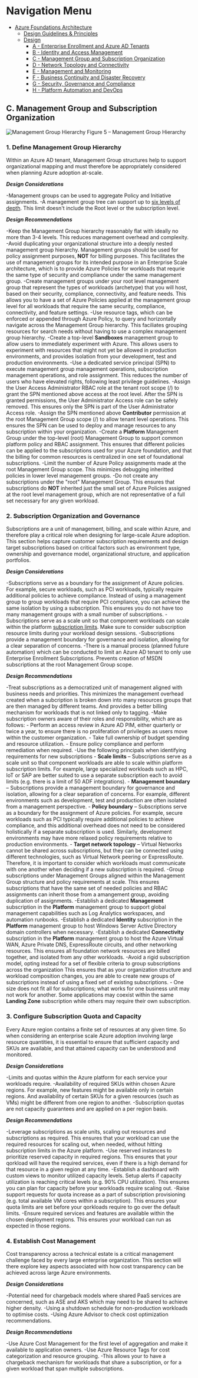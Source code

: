 # Navigation Menu

* [Azure Foundations Architecture](./00-azureFoundations-architecture.md)
  * [Design Guidelines & Principles](./01-azureFoundations-design-guidelines-principles)
  * [Design](./02-azureFoundations-design.md)
    * [A - Enterprise Enrollment and Azure AD Tenants](./A-Enterprise-Enrollment-and-Azure-AD-Tenants.md)
    * [B - Identity and Access Management](./B-Identity-and-Access-Management.md)
    * [C - Management Group and Subscription Organization](./C-Management-Group-and-Subscription-Organization.md)
    * [D - Network Topology and Connectivity](./D-Network-Topology-and-Connectivity.md)
    * [E - Management and Monitoring](./E-Management-and-Monitoring.md)
    * [F - Business Continuity and Disaster Recovery](./F-Business-Continuity-and-Disaster-Recovery.md)
    * [G - Security, Governance and Compliance](./G-Security-Governance-and-Compliance.md)
    * [H - Platform Automation and DevOps](./H-Platform-Automation-and-DevOps.md)

## C. Management Group and Subscription Organization

![Management Group Hierarchy](./media/sub-org.png)
Figure 5 – Management Group Hierarchy

### 1. Define Management Group Hierarchy

Within an Azure AD tenant, Management Group structures help to support organizational mapping and must therefore be appropriately considered when planning Azure adoption at-scale.

***Design Considerations***

-Management groups can be used to aggregate Policy and Initiative assignments.
-A management group tree can support up to [six levels of depth](https://docs.microsoft.com/en-us/azure/governance/management-groups/overview#hierarchy-of-management-groups-and-subscriptions). This limit doesn't include the Root level or the subscription level.

***Design Recommendations***

-Keep the Management Group hierarchy reasonably flat with ideally no more than 3-4 levels.
  This reduces management overhead and complexity.
-Avoid duplicating your organizational structure into a deeply nested management group hierarchy. Management groups should be used for policy assignment purposes, **NOT** for billing purposes.
  This facilitates the use of management groups for its intended purpose in an Enterprise Scale architecture, which is to provide Azure Policies for workloads that requrie the same type of security and compliance under the same management group.
-Create management groups under your root level management group that represent the types of workloads (archetype) that you will host, based on their security, compliance, connectivity, and feature needs.
  This allows you to have a set of Azure Policies applied at the management group level for all workloads that require the same security, compliance, connectivity, and feature settings.
-Use resource tags, which can be enforced or appended through Azure Policy, to query and horizontally navigate across the Management Group hierarchy.
  This faciliates grouping resources for search needs without having to use a complex management group hierarchy.
-Create a top-level **Sandboxes** management group to allow users to immediately experiment with Azure.
  This allows users to experiment with resources that might not yet be allowed in production environments, and provides isolation from your development, test and production environments.
-Use a dedicated service principal (SPN) to execute management group management operations, subscription management operations, and role assignment.
  This reduces the number of users who have elevated rights, following least privilege guidelines.
-Assign the User Access Administrator RBAC role at the tenant root scope (/) to grant the SPN mentioned above access at the root level. After the SPN is granted permissions, the User Administrator Access role can be safely removed.
  This ensures only the SPN is part of the User Administrator Access role.
-Assign the SPN mentioned above **Contributor** permission at the root Management Group scope (/) to allow tenant level operations.
  This ensures the SPN can be used to deploy and manage resources to any subscription within your organization.
-Create a **Platform** Management Group under the top-level (root) Management Group to support common platform policy and RBAC assignment.
  This ensures that different policies can be applied to the subscriptions used for your Azure foundation, and that the billing for common resources is centralized in one set of foundational subscriptions.
-Limit the number of Azure Policy assignments made at the root Management Group scope.
  This minimizes debugging inheritted policies in lower level management groups.
-Do not create any subscriptions under the "root" Management Group.
  This ensures that subscriptions do **NOT** inherited just the small set of Azure Policies assigned at the root level management group, which are not representative of a full set necessary for any given workload.

### 2. Subscription Organization and Governance

Subscriptions are a unit of management, billing, and scale within Azure, and therefore play a critical role when designing for large-scale Azure adoption. This section helps capture customer subscription requirements and design target subscriptions based on critical factors such as environment type, ownership and governance model, organizational structure, and application portfolios.

***Design Considerations***

-Subscriptions serve as a boundary for the assignment of Azure policies. For example, secure workloads, such as PCI workloads, typically require additional policies to achieve compliance. Instead of using a management group to group workloads that require PCI compliance, you can achieve the same isolation by using a subscription.
  This ensures you do not have too many management groups with a small number of subscriptions.
-Subscriptions serve as a scale unit so that component workloads can scale within the platform [subscription limits](https://docs.microsoft.com/en-us/azure/azure-subscription-service-limits).
  Make sure to consider subscription resource limits during your workload design sessions.
-Subscriptions provide a management boundary for governance and isolation, allowing for a clear separation of concerns.
-There is a manual process (planned future automation) which can be conducted to limit an Azure AD tenant to only use Enterprise Enrollment Subscriptions.
  Prevents creation of MSDN subscriptions at the root Management Group scope.

***Design Recommendations***

-Treat subscriptions as a democratized unit of management aligned with business needs and priorities.
  This minimizes the management overhead created when a subcription is broken down into many resources groups that are then managed by different teams. And provides a better billing mechanism for workloads that is not linked only to tagging.
-Make subscription owners aware of their roles and responsibility, which are as follows:
    - Perform an access review in Azure AD PIM, either quarterly or twice a year, to ensure there is no proliferation of privileges as users move within the customer organization.
    - Take full ownership of budget spending and resource utilization.
    - Ensure policy compliance and perform remediation when required.
-Use the following principals when identifying requirements for new subscriptions
    - **Scale limits** – Subscriptions serve as a scale unit so that component workloads are able to scale within platform subscription limits. For example, large specialized workloads such as HPC, IoT or SAP are better suited to use a separate subscription each to avoid limits (e.g. there is a limit of 50 ADF integrations).
    - **Management boundary** – Subscriptions provide a management boundary for governance and isolation, allowing for a clear separation of concerns. For example, different environments such as development, test and production are often isolated from a management perspective.
    - **Policy boundary** – Subscriptions serve as a boundary for the assignment of Azure policies. For example, secure workloads such as PCI typically require additional policies to achieve compliance, and this additional overhead does not need to be considered holistically if a separate subscription is used. Similarly, development environments may have more relaxed policy requirements relative to production environments.
    - **Target network topology** – Virtual Networks cannot be shared across subscriptions, but they can be connected using different technologies, such as Virtual Network peering or ExpressRoute. Therefore, it is important to consider which workloads must communicate with one another when deciding if a new subscription is required.
-Group subscriptions under Management Groups aligned within the Management Group structure and policy requirements at scale.
  This ensures subscriptions that have the same set of needed policies and RBAC assignments can inherit those from a amangement group, avoiding duplication of assignments.
-Establish a dedicated **Management** subscription in the **Platform** management group to support global management capabilities such as Log Analytics workspaces, and automation runbooks.
-Establish a dedicated **Identity** subscription in the **Platform** management group to host Windows Server Active Directory domain controllers when necessary.
-Establish a dedicated **Connectivity** subscription in the **Platform** management group to host the Azure Virtual WAN, Azure Private DNS, ExpressRoute circuits, and other networking resources.
  This ensures all foundation network resources are billed together, and isolated from any other workloads.
-Avoid a rigid subscription model, opting instead for a set of flexible criteria to group subscriptions across the organization
  This ensures that as your organization structure and workload composition changes, you are able to create new groups of subscriptions instead of using a fixed set of existing subscriptions.
    - One size does not fit all for subscriptions; what works for one business unit may not work for another. Some applications may coexist within the same **Landing Zone** subscription while others may require their own subscription.

### 3. Configure Subscription Quota and Capacity

Every Azure region contains a finite set of resources at any given time. So when considering an enterprise scale Azure adoption involving large resource quantities, it is essential to ensure that sufficient capacity and SKUs are available, and that attained capacity can be understood and monitored.

***Design Considerations***

-Limits and quotas within the Azure platform for each service your workloads require.
-Availability of required SKUs within chosen Azure regions.
  For example, new features might be available only in certain regions. And availability of certain SKUs for a given resources (such as VMs) might be different from one region to another.
-Subscription quotas are not capacity guarantees and are applied on a per region basis.

***Design Recommendations***

-Leverage subscriptions as scale units, scaling out resources and subscriptions as required.
  This ensures that your workload can use the required resources for scaling out, when needed, without hitting subscription limits in the Azure platform.
-Use reserved instances to prioritize reserved capacity in required regions.
  This ensures that your qorkload will have the required services, even if there is a high demand for that resource in a given region at any time.
-Establish a dashboard with custom views to monitor utilized capacity levels. Setup alerts if capacity utilization is reaching critical levels (e.g. 90% CPU utilization).
  This ensures you can plan for capacity before your workloads require scaling out.
-Raise support requests for quota increase as a part of subscription provisioning (e.g. total available VM cores within a subscription).
  This ensures your quota limits are set before your qorkloads require to go over the default limits.
-Ensure required services and features are available within the chosen deployment regions.
  This ensures your workload can run as expected in those regions.

### 4. Establish Cost Management

Cost transparency across a technical estate is a critical management challenge faced by every large enterprise organization. This section will there explore key aspects associated with how cost transparency can be achieved across large Azure environments.

***Design Considerations***

-Potential need for chargeback models where shared PaaS services are concerned, such as ASE and AKS which may need to be shared to achieve higher density.
-Using a shutdown schedule for non-production workloads to optimise costs.
-Using Azure Advisor to check cost optimization recommendations.

***Design Recommendations***

-Use Azure Cost Management for the first level of aggregation and make it available to application owners.
-Use Azure Resource Tags for cost categorization and resource grouping.
-This allows your to have a chargeback mechanism for workloads that share a subscription, or for a given workload that span multiple subscriptions.
